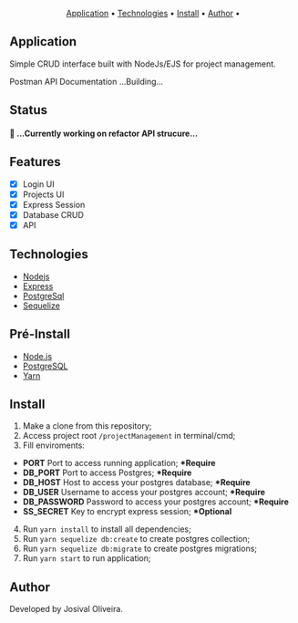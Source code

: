 <p align="center">
    <a href="#application">Application</a> • 
    <a href="#technologies">Technologies</a> • 
    <a href="#pré-install">Install</a> • 
    <a href="#author">Author</a> •
</p>


## Application

<p> Simple CRUD interface built with NodeJs/EJS for project management.</p>

Postman API Documentation ...Building...


## Status

<h4 > 🚀 ...Currently working on refactor API strucure... </h4>

## Features

- [x] Login UI
- [x] Projects UI
- [x] Express Session
- [x] Database CRUD
- [x] API

## Technologies

- [Nodejs](https://nodejs.org/)
- [Express](https://expressjs.com/)
- [PostgreSql](https://www.postgresql.org/)
- [Sequelize](https://sequelize.org/)

## Pré-Install

- [Node.js](https://nodejs.org/en/)
- [PostgreSQL](https://www.postgresql.org/docs/)
- [Yarn](https://yarnpkg.com/pt-BR/docs/install)

## Install

1. Make a clone from this repository;
2. Access project root `/projectManagement` in terminal/cmd;
3. Fill enviroments:
  - <b>PORT</b> Port to access running application; <b>*Require</b>
  - <b>DB_PORT</b> Port to access Postgres; <b>*Require</b>
  - <b>DB_HOST</b> Host to access your postgres database; <b>*Require</b>
  - <b>DB_USER</b> Username to access your postgres account; <b>*Require</b>
  - <b>DB_PASSWORD</b> Password to access your postgres account; <b>*Require</b>
  - <b>SS_SECRET</b> Key to encrypt express session; <b>*Optional</b>
4. Run `yarn install` to install all dependencies;
5. Run `yarn sequelize db:create` to create postgres collection;
6. Run `yarn sequelize db:migrate` to create postgres migrations;
7. Run `yarn start` to run application;

## Author

Developed by Josival Oliveira.